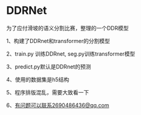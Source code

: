 # DDRNet
为了应付滑坡的语义分割比赛，整理的一个DDR模型


1、构建了DDRnet和transformer的分割模型


2、train.py 训练DDRnet, seg.py训练transformer模型


3、predict.py默认是DDRnet的预测


4、使用的数据集是h5结构


5、程序排版混乱，需要大致看一下


6、有问题可以联系2690486436@qq.com
